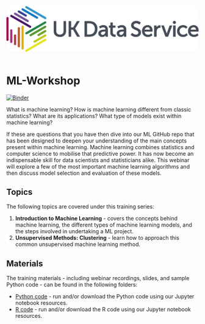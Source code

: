 ![ukds](./Python_Code/Images/ukds.png)<br>
<br>


# ML-Workshop

[![Binder](https://mybinder.org/badge_logo.svg)](https://mybinder.org/v2/gh/UKDataServiceOpen/ML_Workshop/HEAD?labpath=Python_Code%2FML_Codedemo.ipynb)

What is machine learning? How is machine learning different from classic statistics? What are its applications? What type of models exist within machine learning? 

If these are questions that you have then dive into our ML GitHub repo that has been designed to deepen your understanding of the main concepts present within machine learning. Machine learning combines statistics and computer science to mobilise that predictive power. It has now become an indispensable skill for data scientists and statisticians alike. This webinar will explore a few of the most important machine learning algorithms and then discuss model selection and evaluation of these models.  

## Topics

The following topics are covered under this training series:
1. **Introduction to Machine Learning** - covers the concepts behind machine learning, the different types of machine learning models, and the steps involved in undertaking a ML project.
2. **Unsupervised Methods: Clustering** - learn how to approach this common unsupervised machine learning method.

## Materials

The training materials - including webinar recordings, slides, and sample Python code - can be found in the following folders:
* [Python code](./Python_Code) - run and/or download the Python code using our Jupyter notebook resources.
* [R code](./R_Material) - run and/or download the R code using our Jupyter notebook resources.
